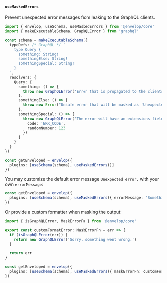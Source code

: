 #### `useMaskedErrors`

Prevent unexpected error messages from leaking to the GraphQL clients.

```ts
import { envelop, useSchema, useMaskedErrors } from '@envelop/core'
import { makeExecutableSchema, GraphQLError } from 'graphql'

const schema = makeExecutableSchema({
  typeDefs: /* GraphQL */ `
    type Query {
      something: String!
      somethingElse: String!
      somethingSpecial: String!
    }
  `,
  resolvers: {
    Query: {
      something: () => {
        throw new GraphQLError('Error that is propagated to the clients.')
      },
      somethingElse: () => {
        throw new Error("Unsafe error that will be masked as 'Unexpected Error.'.")
      },
      somethingSpecial: () => {
        throw new GraphQLError('The error will have an extensions field.', {
          code: 'ERR_CODE',
          randomNumber: 123
        })
      }
    }
  }
})

const getEnveloped = envelop({
  plugins: [useSchema(schema), useMaskedErrors()]
})
```

You may customize the default error message `Unexpected error.` with your own `errorMessage`:

```ts
const getEnveloped = envelop({
  plugins: [useSchema(schema), useMaskedErrors({ errorMessage: 'Something went wrong.' })]
})
```

Or provide a custom formatter when masking the output:

```ts
import { isGraphQLError, MaskErrorFn } from '@envelop/core'

export const customFormatError: MaskErrorFn = err => {
  if (isGraphQLError(err)) {
    return new GraphQLError('Sorry, something went wrong.')
  }

  return err
}

const getEnveloped = envelop({
  plugins: [useSchema(schema), useMaskedErrors({ maskErrorFn: customFormatError })]
})
```

